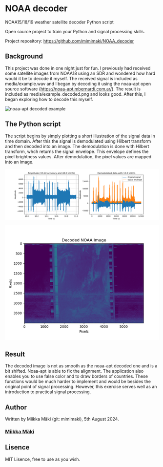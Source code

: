 # NOAA decoder
NOAA15/18/19 weather satellite decoder Python script

Open source project to train your Python and signal processing skills.

Project repository: https://github.com/mimimaki/NOAA_decoder

## Background 
This project was done in one night just for fun. I previously had received some satellite images from NOAA18 using an SDR and wondered how hard would it be to decode it myself. The received signal is included as media/example.wav and I began by decoding it using the noaa-apt open source software (https://noaa-apt.mbernardi.com.ar/). The result is included as media/example_decoded.png and looks good. After this, I began exploring how to decode this myself.

![noaa-apt decoded example](media/noaa-apt_decoded.png)

## The Python script
The script begins by simply plotting a short illustration of the signal data in time domain. After this the signal is demodulated using Hilbert transform and then decoded into an image. The demodulation is done with Hilbert transform, whch returns the signal envelope. This envelope defines the pixel brightness values. After demodulation, the pixel values are mapped into an image.

![Signal illustration](media/example_amplitude.png)

![Mapped image](media/example_decoded.png)

## Result
The decoded image is not as smooth as the noaa-apt decoded one and is a bit shifted. Noaa-apt is able to fix the alignment. The application also enables you to use false color and to draw borders of countries. These functions would be much harder to implement and would be besides the original point of signal processing. However, this exercise serves well as an introduction to practical signal processing.

## Author
Written by Miikka Mäki (git: mimimaki), 5th August 2024.
### [Miikka Mäki](https://github.com/mimimaki)

## Lisence
MIT Lisence, free to use as you wish. 
